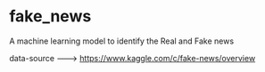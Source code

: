 # fake_news
A machine learning model to identify the Real and Fake news

data-source ---> https://www.kaggle.com/c/fake-news/overview
